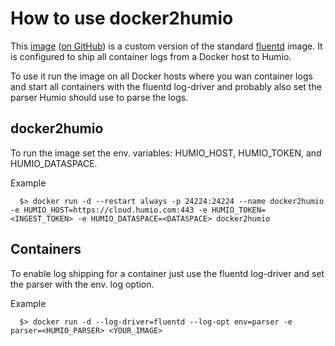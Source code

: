 # How to use docker2humio

This [image](https://hub.docker.com/r/pmech/docker2humio/) ([on
GitHub](https://github.com/pmech/docker2humio)) is a custom version of
the standard [fluentd](https://hub.docker.com/r/fluent/fluentd/)
image.  It is configured to ship all container logs from a Docker host
to Humio.

To use it run the image on all Docker hosts where you wan container
logs and start all containers with the fluentd log-driver and probably
also set the parser Humio should use to parse the logs.

## docker2humio

To run the image set the env. variables: HUMIO_HOST, HUMIO_TOKEN, and
HUMIO_DATASPACE.

Example
```
  $> docker run -d --restart always -p 24224:24224 --name docker2humio -e HUMIO_HOST=https://cloud.humio.com:443 -e HUMIO_TOKEN=<INGEST_TOKEN> -e HUMIO_DATASPACE=<DATASPACE> docker2humio
```

## Containers

To enable log shipping for a container just use the fluentd log-driver
and set the parser with the env. log option.

Example
```
  $> docker run -d --log-driver=fluentd --log-opt env=parser -e parser=<HUMIO_PARSER> <YOUR_IMAGE>
```
